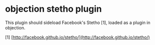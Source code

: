 # objection stetho plugin

This plugin should sideload Facebook's Stetho [1], loaded as a plugin in objection.

[1] [http://facebook.github.io/stetho/](http://facebook.github.io/stetho/)  
